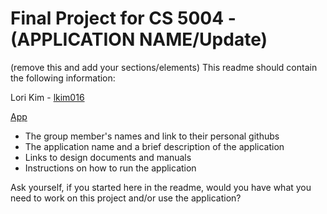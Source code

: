 # Final Project for CS 5004 - (APPLICATION NAME/Update)

(remove this and add your sections/elements)
This readme should contain the following information: 

Lori Kim - [lkim016](https://github.com/lkim016)

[App]()

* The group member's names and link to their personal githubs
* The application name and a brief description of the application
* Links to design documents and manuals
* Instructions on how to run the application

Ask yourself, if you started here in the readme, would you have what you need to work on this project and/or use the application?
